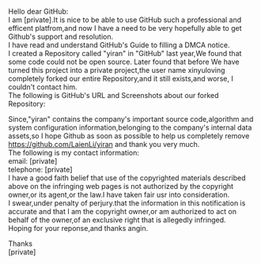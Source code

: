 Hello dear GitHub:  
I am [private].It is nice to be able to use GitHub such a professional and efficent platfrom,and now I have a need to be very hopefully able to get Github's support and resolution.  
I have read and understand GitHub's Guide to filling a DMCA notice.  
I created a Repository called "yiran" in "GitHub" last year,We found that some code could not be open source. Later found that before We have turned this project into a private project,the user name xinyuloving completely forked our entire Repository,and it still exists,and worse, I couldn't contact him.  
The following is GitHub's URL and Screenshots about our forked Repository:

Since,"yiran" contains the company's important source code,algorithm and system configuration information,belonging to the company's internal data assets,so I hope Github as soon as possible to help us completely remove https://github.com/LaienLi/yiran and thank you very much.  
The following is my contact information:  
email: [private]  
telephone: [private]  
I have a good faith belief that use of the copyrighted materials described above on the infringing web pages is not authorized by the copyright owner,or its agent,or the law.I have taken fair usr into consideration.  
I swear,under penalty of perjury.that the information in this notification is accurate and that I am the copyright owner,or am authorized to act on behalf of the owner,of an exclusive right that is allegedly infringed.  
Hoping for your reponse,and thanks angin.  

Thanks  
[private]
